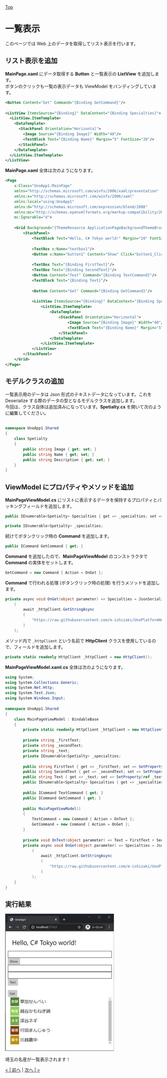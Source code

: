 [Top](./top.md)  

# 一覧表示

このページでは Web 上のデータを取得してリスト表示を行います。  

## リスト表示を追加

**MainPage.xaml** にデータ取得する **Button** と一覧表示の **ListView** を追加します。  
ボタンのクリックも一覧の表示データも ViewModel をバンディングしています。

```xml
<Button Content="Get" Command="{Binding GetCommand}"/>

<ListView ItemsSource="{Binding}" DataContext="{Binding Specialties}">
  <ListView.ItemTemplate>
    <DataTemplate>
      <StackPanel Orientation="Horizontal">
        <Image Source="{Binding Image}" Width="40"/>
        <TextBlock Text="{Binding Name}" Margin="5" FontSize="20"/>
      </StackPanel>
    </DataTemplate>
  </ListView.ItemTemplate>
</ListView>
```

**MainPage.xaml** 全体は次のようになります。

```xml
<Page
    x:Class="UnoApp1.MainPage"
    xmlns="http://schemas.microsoft.com/winfx/2006/xaml/presentation"
    xmlns:x="http://schemas.microsoft.com/winfx/2006/xaml"
    xmlns:local="using:UnoApp1"
    xmlns:d="http://schemas.microsoft.com/expression/blend/2008"
    xmlns:mc="http://schemas.openxmlformats.org/markup-compatibility/2006"
    mc:Ignorable="d">

    <Grid Background="{ThemeResource ApplicationPageBackgroundThemeBrush}" Padding="10">
        <StackPanel>
            <TextBlock Text="Hello, C# Tokyo world!" Margin="20" FontSize="30" />

            <TextBox x:Name="textbox1"/>
            <Button x:Name="button1" Content="Show" Click="button1_Click"/>

            <TextBox Text="{Binding FirstText}"/>
            <TextBox Text="{Binding SecondText}"/>
            <Button Content="Text" Command="{Binding TextCommand}"/>
            <TextBlock Text="{Binding Text}"/>

            <Button Content="Get" Command="{Binding GetCommand}"/>

            <ListView ItemsSource="{Binding}" DataContext="{Binding Specialties}">
                <ListView.ItemTemplate>
                    <DataTemplate>
                        <StackPanel Orientation="Horizontal">
                            <Image Source="{Binding Image}" Width="40"/>
                            <TextBlock Text="{Binding Name}" Margin="5" FontSize="20"/>
                        </StackPanel>
                    </DataTemplate>
                </ListView.ItemTemplate>
            </ListView>
        </StackPanel>
    </Grid>
</Page>
```

## モデルクラスの追加

一覧表示用のデータは Json 形式のテキストデータになっています。これを Deserialize する際のデータの型となるモデルクラスを追加します。  
今回は、クラス自体は追加済みになっています。**Spetialty.cs** を開いて次のように編集してください。

```cs

namespace UnoApp1.Shared
{
    class Spetialty
    {
        public string Image { get; set; }
        public string Name { get; set; }
        public string Description { get; set; }
    }
}
```

## ViewModel にプロパティやメソッドを追加

**MainPageViewModel.cs** にリストに表示するデータを保持するプロパティとバッキングフィールドを追加します。

```cs
public IEnumerable<Spetialty> Specialties { get => _specialties; set => SetProperty(ref _specialties, value); }
```
```cs
private IEnumerable<Spetialty> _specialties;
```

続けてボタンクリック時の **Command** を追加します。

```cs
public ICommand GetCommand { get; }
```

**Command** を追加したので、**MainPageViewModel** のコンストラクタで **Command** の実体をセットします。

```cs
GetCommand = new Command { Action = OnGet };
```

**Command** で行われる処理 (ボタンクリック時の処理) を行うメソッドを追加します。

```cs
private async void OnGet(object parameter) => Specialties = JsonSerializerDeserialize<Spetialty[]>
    (
        await _httpClient.GetStringAsync
        (
            "https://raw.githubusercontent.com/m-ishizaki/UnoPlatformHelloWorldShort/master/src/api/saitamas.json"
        )
    );
```

メソッド内で ``_httpClient`` という名前で **HttpClient** クラスを使用しているので、フィールドを追加します。

```cs
private static readonly HttpClient _httpClient = new HttpClient();
```

**MainPageViewModel.xaml.cs** 全体は次のようになります。

```cs
using System;
using System.Collections.Generic;
using System.Net.Http;
using System.Text.Json;
using System.Windows.Input;

namespace UnoApp1.Shared
{
    class MainPageViewModel : BindableBase
    {
        private static readonly HttpClient _httpClient = new HttpClient();

        private string _firstText;
        private string _secondText;
        private string _text;
        private IEnumerable<Spetialty> _specialties;

        public string FirstText { get => _firstText; set => SetProperty(ref _firstText, value); }
        public string SecondText { get => _secondText; set => SetProperty(ref _secondText, value); }
        public string Text { get => _text; set => SetProperty(ref _text, value); }
        public IEnumerable<Spetialty> Specialties { get => _specialties; set => SetProperty(ref _specialties, value); }

        public ICommand TextCommand { get; }
        public ICommand GetCommand { get; }

        public MainPageViewModel()
        {
            TextCommand = new Command { Action = OnText };
            GetCommand = new Command { Action = OnGet };
        }

        private void OnText(object parameter) => Text = FirstText + SecondText;
        private async void OnGet(object parameter) => Specialties = JsonSerializer.Deserialize<Spetialty[]>
            (
                await _httpClient.GetStringAsync
                (
                    "https://raw.githubusercontent.com/m-ishizaki/UnoPlatformHelloWorldShort/master/src/api/saitamas.json"
                )
            );
    }
}
```

## 実行結果

<img src="image0501.jpg" width="350"/>

埼玉の名産が一覧表示されます！

[< | 前へ](./textbook4.md) | [次へ | >](./textbook6.md)
